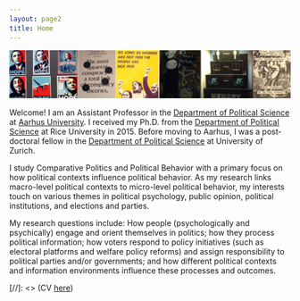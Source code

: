 ```yaml
---
layout: page2
title: Home
---
```

![alt text](files/webImageCollage.png)

Welcome! I am an Assistant Professor in the [Department of Political Science](http://ps.au.dk/en/) at [Aarhus University](http://www.au.dk/en/). I received my Ph.D. from the [Department of Political Science](http://politicalscience.rice.edu) at Rice University in 2015. Before moving to Aarhus, I was a post-doctoral fellow in the [Department of Political Science](http://www.ipz.uzh.ch/en.html) at University of Zurich. 

I  study Comparative Politics and Political Behavior with a primary focus on how political contexts influence political behavior. As my research links macro-level political contexts to micro-level political behavior, my interests touch on various themes in political psychology, public opinion, political institutions, and elections and parties.

My research questions include: How people (psychologically and psychically) engage and orient themselves in politics; how they process political information; how voters respond to policy initiatives (such as electoral platforms and welfare policy reforms) and assign responsibility to political parties and/or governments; and how different political contexts and information environments influence these processes and outcomes. 



[//]: <> (CV [here](files/cvLee.pdf))